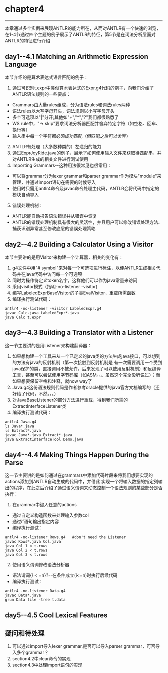 # chapter4
***
本章通过多个实例来展现ANTLR的能力所在，从而对ANTLR有一个快速的浏览，
在1-4节通过四个主题的例子展示了ANTLR的特征，第5节是在词法分析层面对ANTLR的特征进行介绍

## day1--4.1 Matching an Arithmetic Expression Language
本节介绍的是算术表达式语言匹配的例子：
1. 通过可识别t.expr中类似算术表达式的Expr.g4代码的例子，向我们介绍了ANTLR语法规则的一些要点：
 * Grammars由大量rules组成，分为语法rules和词法rules两种
 * 语法rules以大写字母开头，词法规则以小写字母开头
 * 多个可选项以"|"分开;其他如"+","\*","?"我们都很熟悉了
 * WS rule中，"-> skip"要求词法分析器匹配并舍弃特定字符（如空格、回车、换行等）
 * 输入串中每一个字符都必须成功匹配（但匹配之后可以舍弃）
2. ANTLR有处理（大多数种类的）左递归的能力
3. 通过ExprJoyRide.java的例子，展示了如何使用输入文件来获取待匹配串，并对ANTLR生成的相关文件进行测试使用
4. Importing Grammars--这种用法很常见也很常用：
 * 可以将grammar分为lexer grammar和parser grammar作为模块"module"来管理，并通过import语句在需要的时候导入
 * 使用时只需用antlr4命令及javac命令处理主代码，ANTLR会将代码中指定的模块自动导入
5. 错误处理机制：
 * ANTLR能自动报告语法错误并从错误中恢复
 * ANTLR的错误处理机制具有很大的灵活性，并且用户可以修改错误处理方法、捕获识别异常甚至修改底层的错误处理策略

## day2--4.2 Building a Calculator Using a Visitor
本节主要讲的是用Visitor来构建一个计算器，相关的变化有：
1. g4文件中用"# symbol"来对每一个可选项进行标注，以便ANTLR生成相关代码并在java代码中访问每一个可选项
2. 同时为操作符定义token名字，这样他们可以作为java常量来访问
3. 采用visitor模式（指明-no-listener -visitor)
4. 编写LabeledExprBaseVisitor的子类EvalVisitor，重载所需函数
5. 编译执行测试代码：
```
antlr4 -no-listener -visitor LabeledExpr.g4
javac Calc.java LabeledExpr*.java
java Calc t.expr
```

## day3--4.3 Building a Translator with a Listener
这一节主要讲的是用Listener来构建翻译器：
1. 如果想构建一个工具来从一个已定义的java类的方法生成java接口，可以想到的方法有java的反射机制（第一次接触到反射机制是
有一次需要调用一个受到java保护的类，直接调用不被允许，后来发现了可以使用反射机制）和反编译工具，甚至可以尝试使用字节码库（如ASM。。。虽然这个完全没听说过）；而如果想要保留空格和注释，就now way了
2. Java.g4这份语法规则代码是作者参考oracle提供的java官方文档编写的（还好给了代码，不然。。。）
3. 对JavaBaseListener的部分方法进行重载，得到我们所需的ExtractInterfaceListener类
4. 编译执行测试代码：
```
antlr4 Java.g4
ls Java*.java
ls Extract*.java
javac Java*.java Extract*.java
java ExtractInterfaceTool Demo.java

```

## day4--4.4 Making Things Happen During the Parse
这一节主要讲的是如何通过在grammars中添加代码片段来将我们想要实现的actions添加到ANTLR自动生成的代码中，并借此
实现一个将输入数据的指定列输出的程序，在此之后介绍了通过语义谓词来动态控制一个语法规则的某些部分是否执行：
1. 在grammar中键入任意的actions
 * 通过自定义构造函数来处理输入参数col
 * 通过if语句输出指定内容
 * 编译执行测试：
```
antlr4 -no-listener Rows.g4   #don't need the Listener
javac Rows*.java Col.java
java Col 1 < t.rows
java Col 2 < t.rows
java Col 3 < t.rows
```
2. 使用语义谓词修改语法分析器
 * 语法谓词{$i<=$n}?--在条件成立(i<=n)时执行后续代码
 * 编译执行测试：
```
antlr4 -no-listener Data.g4
javac Data*.java
grun Data file -tree t.data
```

## day5--4.5 Cool Lexical Features















## 疑问和待处理
1. 可以通过import导入lexer grammar,是否可以导入parser grammar，可否导入多个grammar？
2. section4.2中clear命令的实现
3. section4.3中处理import语句的实现
